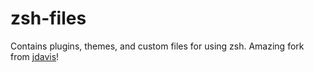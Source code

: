 zsh-files
=========

Contains plugins, themes, and custom files for using zsh.
Amazing fork from [jdavis](https://github.com/jdavis/zsh-files)!

